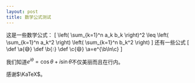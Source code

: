```yaml
---
layout: post
title: 数学公式测试
---
```


这是一些数学公式：
\[
\left( \sum_{k=1}^n a_k b_k \right)^2 \leq \left( \sum_{k=1}^n a_k^2 \right) \left( \sum_{k=1}^n b_k^2 \right)
\]
还有一些公式
\[
\def \a{😅}
\def \b{💧}
\def \c{😄}
\a=e^{\b\ln\c}
\]

我们知道$e^{i\theta}=\cos\theta+i\sin\theta$不仅美丽而且在行内。

感谢$\KaTeX$。
